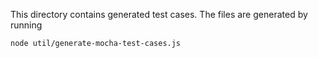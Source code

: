 This directory contains generated test cases. The files are generated by running

    node util/generate-mocha-test-cases.js